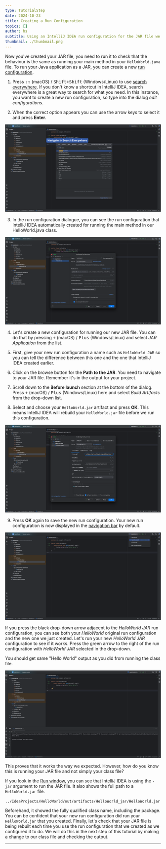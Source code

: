 ```yaml
---
type: TutorialStep
date: 2024-10-23
title: Creating a Run Configuration
topics: []
author: hs
subtitle: Using an IntelliJ IDEA run configuration for the JAR file we created.
thumbnail: ./thumbnail.png
---
```


Now you've created your JAR file, you need to run it to check that the behaviour is the same as running your main method in your `HelloWorld.java` file. To run your Java application as a JAR, you can create a new [run configuration](https://www.jetbrains.com/help/idea/run-debug-configuration.html).

1. Press <kbd>⇧⇧</kbd> (macOS) / <kbd>Shift+Shift</kbd> (Windows/Linux) to use [search everywhere](https://www.jetbrains.com/guide/tips/search-everywhere/). If you don't know a shortcut in IntelliJ IDEA, search everywhere is a great way to search for what you need. In this instance, you want to create a new run configuration, so type into the dialog _edit configurations_.

2. When the correct option appears you can use the arrow keys to select it and press **Enter**.

![Searching for edit configurations in search everywhere](edit-config-search-everywhere.png)

3. In the run configuration dialogue, you can see the run configuration that IntelliJ IDEA automatically created for running the main method in our HelloWorld.java class.

![Run configuration for HelloWorld.java](class-run-configuration.png)

4. Let's create a new configuration for running our new JAR file. You can do that by pressing <kbd>+</kbd> (macOS) / <kbd>Plus</kbd> (Windows/Linux) and select _JAR Application_ from the list.

5. First, give your new run configuration a name such as `HelloWorld JAR` so you can tell the difference between this one and the one that IntelliJ IDEA created earlier.

6. Click on the browse button for the **Path to the JAR**. You need to navigate to your JAR file. Remember it's in the output for your project.

7. Scroll down to the **Before launch** section at the bottom of the dialog. Press <kbd>+</kbd> (macOS) / <kbd>Plus</kbd> (Windows/Linux) here and select _Build Artifacts_ from the drop-down list.

8. Select and choose your `HelloWorld.jar` artifact and press **OK**. This means IntelliJ IDEA will rebuild your `HelloWorld.jar` file before we run this configuration.

![Adding new JAR configuration](build-jar.png)

9. Press **OK** again to save the new run configuration. Your new run configuration is now displayed in the [navigation bar](https://www.jetbrains.com/help/idea/run-debug-configuration.html) by default.

![New JAR run configuration in the navigation bar](new-run-config-nav-bar.png)

If you press the black drop-down arrow adjacent to the _HelloWorld JAR_ run configuration, you can see both your _HelloWorld_ original run configuration and the new one we just created. Let's run your new _HelloWorld JAR_ configuration to see if it works. Press the green arrow to the right of the run configuration with _HelloWorld JAR_ selected in the drop-down.

You should get same "Hello World" output as you did from running the class file.

![Run window from the JAR file](run-output-with-jar.png)

This proves that it works the way we expected. However, how do you know this is running your JAR file and not simply your class file?

If you look in the [Run window](https://www.jetbrains.com/help/idea/run-tool-window.html), you can see that IntelliJ IDEA is using the `-jar` argument to run the JAR file. It also shows the full path to a `HelloWorld.jar` file.

`../IdeaProjects/HelloWorld/out/artifacts/HelloWorld_jar/HelloWorld.jar`

Beforehand, it showed the fully qualified class name, including the package. You can be confident that your new run configuration did run your `HelloWorld.jar` that you created. Finally, let's check that your JAR file is being rebuilt each time you use the run configuration that we created as we configured it to do. We will do this in the next step of this tutorial by making a change to our class file and checking the output.

---
